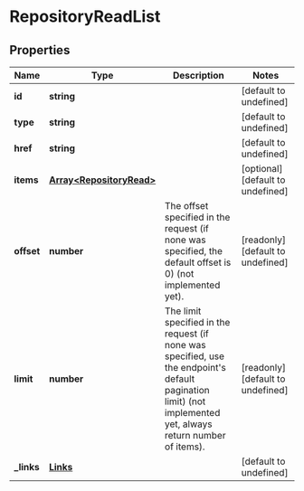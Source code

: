 # RepositoryReadList

## Properties
| Name | Type | Description | Notes |
| ------------ | ------------- | ------------- | ------------- |
| **id** | **string** |  | [default to undefined] |
| **type** | **string** |  | [default to undefined] |
| **href** | **string** |  | [default to undefined] |
| **items** | [**Array&lt;RepositoryRead&gt;**](RepositoryRead.md) |  | [optional] [default to undefined] |
| **offset** | **number** | The offset specified in the request (if none was specified, the default offset is 0) (not implemented yet).  | [readonly] [default to undefined] |
| **limit** | **number** | The limit specified in the request (if none was specified, use the endpoint\'s default pagination limit) (not implemented yet, always return number of items).  | [readonly] [default to undefined] |
| **_links** | [**Links**](Links.md) |  | [default to undefined] |


